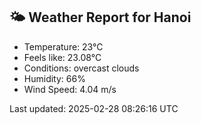 <!-- WEATHER-START -->
## 🌤 Weather Report for Hanoi

- Temperature: 23°C
- Feels like: 23.08°C
- Conditions: overcast clouds
- Humidity: 66%
- Wind Speed: 4.04 m/s

Last updated: 2025-02-28 08:26:16 UTC
<!-- WEATHER-END -->
